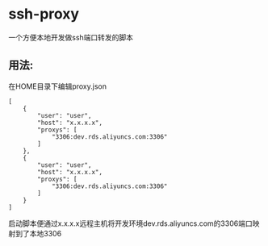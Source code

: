 # ssh-proxy

一个方便本地开发做ssh端口转发的脚本

## 用法:

在HOME目录下编辑proxy.json
```
[
    {
        "user": "user",
        "host": "x.x.x.x",
        "proxys": [
            "3306:dev.rds.aliyuncs.com:3306"
        ]
    },
    {
        "user": "user",
        "host": "x.x.x.x",
        "proxys": [
            "3306:dev.rds.aliyuncs.com:3306"
        ]
    }
]
```
启动脚本便通过x.x.x.x远程主机将开发环境dev.rds.aliyuncs.com的3306端口映射到了本地3306